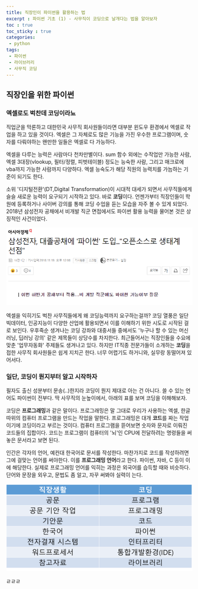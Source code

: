 ```yaml
---
title: 직장인이 파이썬을 활용하는 법
excerpt : 파이썬 기초 (1) - 사무직이 코딩으로 날개다는 법을 알아보자
toc : true
toc_sticky : true
categories: 
 - python
tags:
 - 파이썬
 - 라이브러리
 - 사무직 코딩
---
```

## 직장인을 위한 파이썬
### 엑셀로도 벅찬데 코딩이라뇨
직업군을 막론하고 대한민국 사무직 회사원들이라면 대부분 윈도우 환경에서 
엑셀로 작업을 하고 있을 것이다. 엑셀은 그 자체로도 많은 기능을 가진 
우수한 프로그램이며, 숫자를 다뤄야하는 왠만한 일들은 엑셀로 다 가능하다.

엑셀을 다루는 능력은 사람마다 천차만별이다. 
sum 함수 외에는 수작업만 가능한 사람, 
엑셀 3대장(vlookup, 필터/정렬, 피벗테이블) 정도는 능숙한 사람, 
그리고 매크로에 vba까지 가능한 사람까지 다양하다. 엑셀 능숙도가 해당
직원의 능력치를 가늠하는 기준이 되기도 한다. 

소위 '디지털전환'(DT,Digital Transformation)이 시대적 대세가 되면서
사무직들에게 슬슬 새로운 능력이 요구되기 시작하고 있다. 바로 **코딩**이다.
언젠가부터 직장인들이 학원에 등록하거나 사이버 강의를 통해 코딩 수업을 
듣는 모습을 자주 볼 수 있게 되었다. 2018년 삼성전자 공채에서 비개발
직군 면접에서도 파이썬 활용 능력을 물어본 것은 상징적인 사건이었다.  

![삼성공채 파이썬](/assets/images/samsung.png)

엑셀을 익히기도 벅찬 사무직들에게 왜 코딩능력까지 요구하는걸까? 코딩 열풍은 
일단 빅데이터, 인공지능이 다양한 산업에 활용되면서 이를 이해하기 위한
시도로 시작된 걸로 보인다. 우후죽순 생겨나는 코딩 강좌와 대중서들 중에서도
'누구나 할 수 있는 머신러닝, 딥러닝 강의' 같은 제목들이 상당수를 차지한다.
최근들어서는 직장인들을 수요에 맞춘 '업무자동화' 주제들도 생겨나고 있다.
하지만 IT직종 전문가들이 소개하는 **코딩**을 접한 사무직 회사원들은 쉽게
지치곤 한다. 너무 어렵기도 하거니와, 실무랑 동떨어져 있어서다.  
  
### 일단, 코딩이 뭔지부터 알고 시작하자

필자도 출신 성분부터 문송(..)한지라 코딩이 뭔지 제대로 아는 건 아니다.
쓸 수 있는 언어도 파이썬이 전부다. 딱 사무직의 눈높이에서, 아래의 표를 보며 코딩을 
이해해보자. 

코딩은 **프로그래밍**과 같은 말이다. 프로그래밍은
말 그대로 우리가 사용하는 엑셀, 한글 따위의 컴퓨터 프로그램을 만드는
작업을 말한다. 프로그래밍은 대개 **코드**를 짜는 작업이기에 코딩이라고
부르는 것이다. 컴퓨터 프로그램을 뜯어보면 숫자와 문자로 이뤄진 
코드들의 집합이다. 코드는 프로그램이 컴퓨터의 '뇌'인 CPU에 전달하려는 명령들을
써놓은 문서라고 보면 된다.  

인간은 각자의 언어, 예컨대 한국어로 문서를 작성한다. 마찬가지로 코드를 작성하려면 그에
걸맞는 언어를 써야한다. 이를 **프로그래밍 언어**라고 한다. 파이썬, 자바, C 등이 이에
해당한다. 실제로 프로그래밍 언어를 익히는 과정은 외국어를 습득할 때와 비슷하다. 
단어와 문장을 외우고, 문법도 좀 알고, 자꾸 써봐야 실력이 는다. 
  
![직장생활-코딩 비교](/assets/images/office_coding.png)

ㄹㄹㄹ
